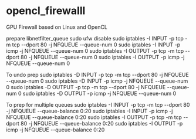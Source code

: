 # opencl_firewalll

GPU Firewall based on Linux and OpenCL

prepare libnetfilter_queue
sudo ufw disable
sudo iptables -I INPUT -p tcp -m tcp --dport 80 -j NFQUEUE --queue-num 0
sudo iptables -I INPUT -p icmp -j NFQUEUE --queue-num 0
sudo iptables -I OUTPUT -p tcp -m tcp --dport 80 -j NFQUEUE --queue-num 0
sudo iptables -I OUTPUT -p icmp -j NFQUEUE --queue-num 0

To undo prep
sudo iptables -D INPUT -p tcp -m tcp --dport 80 -j NFQUEUE --queue-num 0
sudo iptables -D INPUT -p icmp -j NFQUEUE --queue-num 0
sudo iptables -D OUTPUT -p tcp -m tcp --dport 80 -j NFQUEUE --queue-num 0
sudo iptables -D OUTPUT -p icmp -j NFQUEUE --queue-num 0

To prep for multiple queues
sudo iptables -I INPUT -p tcp -m tcp --dport 80 -j NFQUEUE --queue-balance 0:20
sudo iptables -I INPUT -p icmp -j NFQUEUE --queue-balance 0:20
sudo iptables -I OUTPUT -p tcp -m tcp --dport 80 -j NFQUEUE --queue-balance 0:20
sudo iptables -I OUTPUT -p icmp -j NFQUEUE --queue-balance 0:20
